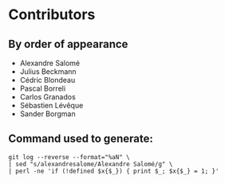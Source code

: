 # Contributors

## By order of appearance

* Alexandre Salomé
* Julius Beckmann
* Cédric Blondeau
* Pascal Borreli
* Carlos Granados
* Sébastien Lévêque
* Sander Borgman

## Command used to generate:

```
git log --reverse --format="%aN" \
| sed "s/alexandresalome/Alexandre Salomé/g" \
| perl -ne 'if (!defined $x{$_}) { print $_; $x{$_} = 1; }'
```
